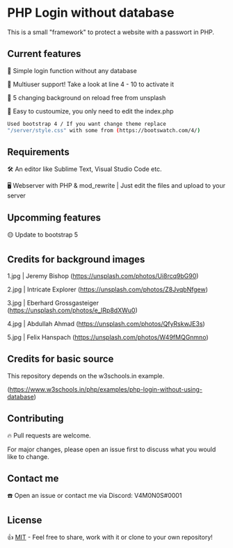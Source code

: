 # PHP Login without database
This is a small "framework" to protect a website with a passwort in PHP.

## Current features
🔸 Simple login function without any database

🔸 Multiuser support! Take a look at line 4 - 10 to activate it

🔸 5 changing background on reload free from unsplash

🔸 Easy to custoumize, you only need to edit the index.php

```bash
Used bootstrap 4 / If you want change theme replace 
"/server/style.css" with some from (https://bootswatch.com/4/)
```


## Requirements
🛠 An editor like Sublime Text, Visual Studio Code etc.

🖥 Webserver with PHP & mod_rewrite | Just edit the files and upload to your server

## Upcomming features
🟡 Update to bootstrap 5

## Credits for background images
1.jpg | Jeremy Bishop (https://unsplash.com/photos/Ui8rcq9bG90)

2.jpg | Intricate Explorer (https://unsplash.com/photos/Z8JvqbNfgew)

3.jpg | Eberhard Grossgasteiger (https://unsplash.com/photos/e_IRp8dXWu0)

4.jpg | Abdullah Ahmad (https://unsplash.com/photos/QfyRskwJE3s)

5.jpg | Felix Hanspach (https://unsplash.com/photos/W49fMQGnmno)

## Credits for basic source
This repository depends on the w3schools.in example.

(https://www.w3schools.in/php/examples/php-login-without-using-database)

## Contributing
🔥 Pull requests are welcome. 

For major changes, please open an issue first to discuss what you would like to change.

## Contact me
☎️ Open an issue or contact me via Discord: V4M0N0S#0001

## License
👍 [MIT](https://choosealicense.com/licenses/mit/) - Feel free to share, work with it or clone to your own repository!
